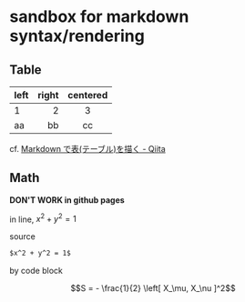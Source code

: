 # sandbox for markdown syntax/rendering

## Table

| left         | right         | centered       |
| :----------- | ------------: | :------------: |
| 1            | 2             | 3              |
| aa           | bb            | cc             |

cf. [Markdown で表(テーブル)を描く - Qiita](
  http://qiita.com/nanasess/items/c9342c06a3e28e64aeb8)

## Math

**DON'T WORK in github pages**

in line, $x^2 + y^2 = 1$

source

``` markdown
$x^2 + y^2 = 1$
```

by code block

``` math
S = - \frac{1}{2} \left[ X_\mu, X_\nu ]^2
```

